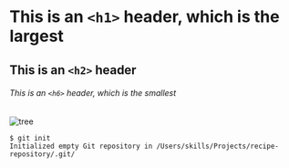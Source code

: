 # This is an `<h1>` header, which is the largest
## This is an `<h2>` header
###### This is an `<h6>` header, which is the smallest

![tree](https://user-images.githubusercontent.com/79212575/236812152-a5f3e870-dcf5-4540-8e5b-6dc987ae0fa6.png)


```
$ git init
Initialized empty Git repository in /Users/skills/Projects/recipe-repository/.git/
```

